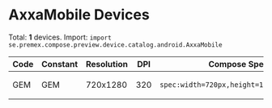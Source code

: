 # AxxaMobile Devices

Total: **1** devices. Import: `import se.premex.compose.preview.device.catalog.android.AxxaMobile`

| Code | Constant | Resolution | DPI | Compose Spec | Preview Usage |
|------|----------|------------|-----|-------------|---------------|
| GEM | GEM | 720x1280 | 320 | `spec:width=720px,height=1280px,dpi=320` | `@Preview(device = AxxaMobile.GEM)` |

<!-- Generated automatically. Do not edit manually. -->
